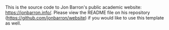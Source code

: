 This is the source code to Jon Barron's public academic website: https://jonbarron.info/. Please view the README file on his repository (https://github.com/jonbarron/website) if you would like to use this template as well. 
